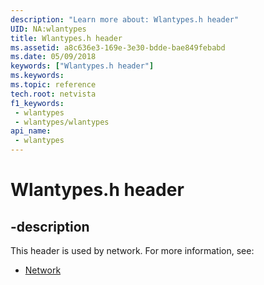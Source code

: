 ```yaml
---
description: "Learn more about: Wlantypes.h header"
UID: NA:wlantypes
title: Wlantypes.h header
ms.assetid: a8c636e3-169e-3e30-bdde-bae849febabd
ms.date: 05/09/2018
keywords: ["Wlantypes.h header"]
ms.keywords: 
ms.topic: reference
tech.root: netvista
f1_keywords:
 - wlantypes
 - wlantypes/wlantypes
api_name:
 - wlantypes
---
```


# Wlantypes.h header


## -description

This header is used by network. For more information, see:

- [Network](../_netvista/index.md)

